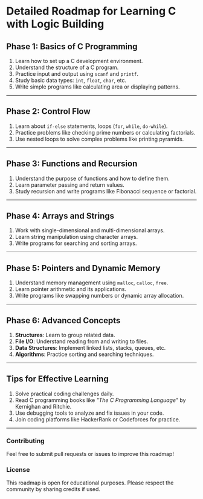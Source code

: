 # Detailed Roadmap for Learning C with Logic Building

## Phase 1: Basics of C Programming
1. Learn how to set up a C development environment.
2. Understand the structure of a C program.
3. Practice input and output using `scanf` and `printf`.
4. Study basic data types: `int`, `float`, `char`, etc.
5. Write simple programs like calculating area or displaying patterns.

---

## Phase 2: Control Flow
1. Learn about `if-else` statements, loops (`for`, `while`, `do-while`).
2. Practice problems like checking prime numbers or calculating factorials.
3. Use nested loops to solve complex problems like printing pyramids.

---

## Phase 3: Functions and Recursion
1. Understand the purpose of functions and how to define them.
2. Learn parameter passing and return values.
3. Study recursion and write programs like Fibonacci sequence or factorial.

---

## Phase 4: Arrays and Strings
1. Work with single-dimensional and multi-dimensional arrays.
2. Learn string manipulation using character arrays.
3. Write programs for searching and sorting arrays.

---

## Phase 5: Pointers and Dynamic Memory
1. Understand memory management using `malloc`, `calloc`, `free`.
2. Learn pointer arithmetic and its applications.
3. Write programs like swapping numbers or dynamic array allocation.

---

## Phase 6: Advanced Concepts
1. **Structures**: Learn to group related data.
2. **File I/O**: Understand reading from and writing to files.
3. **Data Structures**: Implement linked lists, stacks, queues, etc.
4. **Algorithms**: Practice sorting and searching techniques.

---

## Tips for Effective Learning
1. Solve practical coding challenges daily.
2. Read C programming books like *"The C Programming Language"* by Kernighan and Ritchie.
3. Use debugging tools to analyze and fix issues in your code.
4. Join coding platforms like HackerRank or Codeforces for practice.

---

### Contributing
Feel free to submit pull requests or issues to improve this roadmap!

### License
This roadmap is open for educational purposes. Please respect the community by sharing credits if used.
